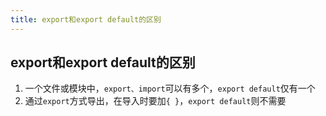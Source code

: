 ```yaml
---
title: export和export default的区别
---
```


## export和export default的区别
1. 一个文件或模块中，`export、import`可以有多个，`export default`仅有一个
2. 通过`export`方式导出，在导入时要加`{ }`，`export default`则不需要

